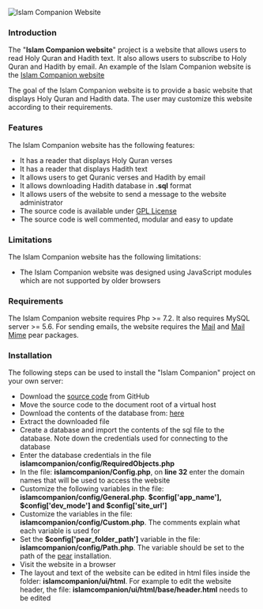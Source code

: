 <p><img class="img-fluid" src="https://www.pakjiddat.pk/pakjiddat/ui/images/islamcompanion-website.png" alt="Islam Companion Website" /></p>

<h3>Introduction</h3>
<p>The "<b>Islam Companion website</b>" project is a website that allows users to read Holy Quran and Hadith text. It also allows users to subscribe to Holy Quran and Hadith by email. An example of the Islam Companion website is the <a href='https://islamcompanion.pakjiddat.pk/'>Islam Companion website</a></p>

<p>The goal of the Islam Companion website is to provide a basic website that displays Holy Quran and Hadith data. The user may customize this website according to their requirements.</p>

<h3>Features</h3>
<p>The Islam Companion website has the following features:</p>
<div>
<ul>
  <li>It has a reader that displays Holy Quran verses</li>
  <li>It has a reader that displays Hadith text</li>
  <li>It allows users to get Quranic verses and Hadith by email</li>
  <li>It allows downloading Hadith database in <b>.sql</b> format</li>
  <li>It allows users of the website to send a message to the website administrator</li>
  <li>The source code is available under <a href='https://github.com/nadirlc/islam-companion-website/blob/master/LICENSE'>GPL License</a></li>
  <li>The source code is well commented, modular and easy to update</li>
</ul>
</div>

<h3>Limitations</h3>
<p>The Islam Companion website has the following limitations:</p>
<div>
<ul>
  <li>The Islam Companion website was designed using JavaScript modules which are not supported by older browsers</li>
</ul>
</div>

<h3>Requirements</h3>
<p>The Islam Companion website requires Php >= 7.2. It also requires MySQL server >= 5.6. For sending emails, the website requires the <a href='https://pear.php.net/package/Mail/'>Mail</a> and <a href='https://pear.php.net/package/Mail_Mime/'>Mail Mime</a> pear packages.</p>

<h3>Installation</h3>
<p>The following steps can be used to install the "Islam Companion" project on your own server:</p>
<div>
  <ul>
    <li>Download the <a href='https://github.com/nadirlc/islam-companion-website/archive/master.zip'>source code</a> from GitHub</li>
    <li>Move the source code to the document root of a virtual host</li>
    <li>Download the contents of the database from: <a href='https://islamcompanion.pakjiddat.pk/islamcompanion/data/islamcompanion-website.sql.tar.bz2'>here</a></li>
    <li>Extract the downloaded file</li>
    <li>Create a database and import the contents of the sql file to the database. Note down the credentials used for connecting to the database</li>
    <li>Enter the database credentials in the file <b>islamcompanion/config/RequiredObjects.php</b></li>
    <li>In the file: <b>islamcompanion/Config.php</b>, on <b>line 32</b> enter the domain names that will be used to access the website</li>
    <li>Customize the following variables in the file: <b>islamcompanion/config/General.php</b>. <b>$config['app_name'], $config['dev_mode'] and $config['site_url']</b></li>
    <li>Customize the variables in the file: <b>islamcompanion/config/Custom.php</b>. The comments explain what each variable is used for</li>
    <li>Set the <b>$config['pear_folder_path']</b> variable in the file: <b>islamcompanion/config/Path.php</b>. The variable should be set to the path of the <a href='https://pear.php.net/'>pear</a> installation.</li>
    <li>Visit the website in a browser</li>
    <li>The layout and text of the website can be edited in html files inside the folder: <b>islamcompanion/ui/html</b>. For example to edit the website header, the file: <b>islamcompanion/ui/html/base/header.html</b> needs to be edited</li>
  </ul>
</div>
